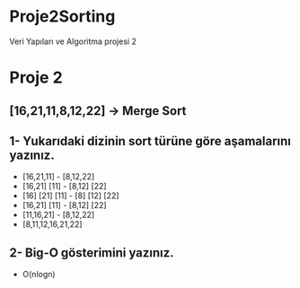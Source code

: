 # Proje2Sorting
Veri Yapıları ve Algoritma projesi 2

# Proje 2

[16,21,11,8,12,22] -> Merge Sort
---
## 1- Yukarıdaki dizinin sort türüne göre aşamalarını yazınız.
- [16,21,11] - [8,12,22]
- [16,21] [11] - [8,12] [22]
- [16] [21] [11] - [8] [12] [22]
- [16,21] [11] - [8,12] [22]
- [11,16,21] - [8,12,22]
- [8,11,12,16,21,22]

## 2- Big-O gösterimini yazınız.
- O(nlogn)